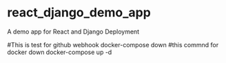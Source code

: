 # react_django_demo_app
A demo app for React and Django Deployment

#This is test for github webhook
docker-compose down #this commnd for docker down
docker-compose up -d
